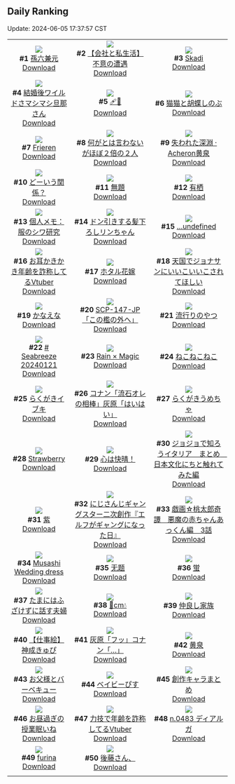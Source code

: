 ## Daily Ranking
Update: 2024-06-05 17:37:57 CST

|      |      |      |
| :----: | :----: | :----: |
| ![](https://i.pixiv.re/c/240x480/img-master/img/2024/06/04/00/00/22/119323498_p0_master1200.jpg)<br>**#1** [孫六兼元](https://www.pixiv.net/artworks/119323498)<br>[Download](https://i.pixiv.re/img-original/img/2024/06/04/00/00/22/119323498_p0.png) | ![](https://i.pixiv.re/c/240x480/img-master/img/2024/06/04/12/00/15/119334326_p0_master1200.jpg)<br>**#2** [【会社と私生活】不意の遭遇](https://www.pixiv.net/artworks/119334326)<br>[Download](https://i.pixiv.re/img-original/img/2024/06/04/12/00/15/119334326_p0.jpg) | ![](https://i.pixiv.re/c/240x480/img-master/img/2024/06/03/10/09/46/119297728_p0_master1200.jpg)<br>**#3** [Skadi](https://www.pixiv.net/artworks/119297728)<br>[Download](https://i.pixiv.re/img-original/img/2024/06/03/10/09/46/119297728_p0.jpg) |
| ![](https://i.pixiv.re/c/240x480/img-master/img/2024/06/03/00/05/35/119295097_p0_master1200.jpg)<br>**#4** [結婚後ワイルドさマシマシ旦那さん](https://www.pixiv.net/artworks/119295097)<br>[Download](https://i.pixiv.re/img-original/img/2024/06/03/00/05/35/119295097_p0.jpg) | ![](https://i.pixiv.re/c/240x480/img-master/img/2024/06/03/00/00/39/119294662_p0_master1200.jpg)<br>**#5** [🩹🤍](https://www.pixiv.net/artworks/119294662)<br>[Download](https://i.pixiv.re/img-original/img/2024/06/03/00/00/39/119294662_p0.png) | ![](https://i.pixiv.re/c/240x480/img-master/img/2024/06/03/21/06/23/119317440_p0_master1200.jpg)<br>**#6** [猫猫と胡蝶しのぶ](https://www.pixiv.net/artworks/119317440)<br>[Download](https://i.pixiv.re/img-original/img/2024/06/03/21/06/23/119317440_p0.jpg) |
| ![](https://i.pixiv.re/c/240x480/img-master/img/2024/06/03/10/42/01/119304969_p0_master1200.jpg)<br>**#7** [Frieren](https://www.pixiv.net/artworks/119304969)<br>[Download](https://i.pixiv.re/img-original/img/2024/06/03/10/42/01/119304969_p0.jpg) | ![](https://i.pixiv.re/c/240x480/img-master/img/2024/06/04/00/00/38/119323553_p0_master1200.jpg)<br>**#8** [何がとは言わないがほぼ２倍の２人](https://www.pixiv.net/artworks/119323553)<br>[Download](https://i.pixiv.re/img-original/img/2024/06/04/00/00/38/119323553_p0.jpg) | ![](https://i.pixiv.re/c/240x480/img-master/img/2024/06/04/00/00/21/119323491_p0_master1200.jpg)<br>**#9** [失われた深淵 · Acheron黄泉](https://www.pixiv.net/artworks/119323491)<br>[Download](https://i.pixiv.re/img-original/img/2024/06/04/00/00/21/119323491_p0.jpg) |
| ![](https://i.pixiv.re/c/240x480/img-master/img/2024/06/03/00/01/31/119294803_p0_master1200.jpg)<br>**#10** [どーいう関係？](https://www.pixiv.net/artworks/119294803)<br>[Download](https://i.pixiv.re/img-original/img/2024/06/03/00/01/31/119294803_p0.jpg) | ![](https://i.pixiv.re/c/240x480/img-master/img/2024/06/04/03/03/43/119327806_p0_master1200.jpg)<br>**#11** [無題](https://www.pixiv.net/artworks/119327806)<br>[Download](https://i.pixiv.re/img-original/img/2024/06/04/03/03/43/119327806_p0.png) | ![](https://i.pixiv.re/c/240x480/img-master/img/2024/06/03/00/28/39/119296019_p0_master1200.jpg)<br>**#12** [有栖](https://www.pixiv.net/artworks/119296019)<br>[Download](https://i.pixiv.re/img-original/img/2024/06/03/00/28/39/119296019_p0.png) |
| ![](https://i.pixiv.re/c/240x480/img-master/img/2024/06/04/06/00/10/119329690_p0_master1200.jpg)<br>**#13** [個人メモ：服のシワ研究](https://www.pixiv.net/artworks/119329690)<br>[Download](https://i.pixiv.re/img-original/img/2024/06/04/06/00/10/119329690_p0.jpg) | ![](https://i.pixiv.re/c/240x480/img-master/img/2024/06/03/00/02/02/119294860_p0_master1200.jpg)<br>**#14** [ドン引きする髪下ろしリンちゃん](https://www.pixiv.net/artworks/119294860)<br>[Download](https://i.pixiv.re/img-original/img/2024/06/03/00/02/02/119294860_p0.png) | ![](https://i.pixiv.re/c/240x480/img-master/img/2024/06/04/00/00/41/119323564_p0_master1200.jpg)<br>**#15** […undefined](https://www.pixiv.net/artworks/119323564)<br>[Download](https://i.pixiv.re/img-original/img/2024/06/04/00/00/41/119323564_p0.png) |
| ![](https://i.pixiv.re/c/240x480/img-master/img/2024/06/03/20/07/20/119315564_p0_master1200.jpg)<br>**#16** [お耳かきかき年齢を詐称してるVtuber](https://www.pixiv.net/artworks/119315564)<br>[Download](https://i.pixiv.re/img-original/img/2024/06/03/20/07/20/119315564_p0.png) | ![](https://i.pixiv.re/c/240x480/img-master/img/2024/06/03/17/51/07/119312070_p0_master1200.jpg)<br>**#17** [ホタル花嫁](https://www.pixiv.net/artworks/119312070)<br>[Download](https://i.pixiv.re/img-original/img/2024/06/03/17/51/07/119312070_p0.png) | ![](https://i.pixiv.re/c/240x480/img-master/img/2024/06/03/13/42/22/119307769_p0_master1200.jpg)<br>**#18** [天国でジョナサンにいいこいいこされてほしい](https://www.pixiv.net/artworks/119307769)<br>[Download](https://i.pixiv.re/img-original/img/2024/06/03/13/42/22/119307769_p0.jpg) |
| ![](https://i.pixiv.re/c/240x480/img-master/img/2024/06/03/04/30/01/119300652_p0_master1200.jpg)<br>**#19** [かなえな](https://www.pixiv.net/artworks/119300652)<br>[Download](https://i.pixiv.re/img-original/img/2024/06/03/04/30/01/119300652_p0.png) | ![](https://i.pixiv.re/c/240x480/img-master/img/2024/06/03/18/08/52/119312543_p0_master1200.jpg)<br>**#20** [SCP-147-JP「この檻の外へ」](https://www.pixiv.net/artworks/119312543)<br>[Download](https://i.pixiv.re/img-original/img/2024/06/03/18/08/52/119312543_p0.jpg) | ![](https://i.pixiv.re/c/240x480/img-master/img/2024/06/04/20/25/15/119343655_p0_master1200.jpg)<br>**#21** [流行りのやつ](https://www.pixiv.net/artworks/119343655)<br>[Download](https://i.pixiv.re/img-original/img/2024/06/04/20/25/15/119343655_p0.jpg) |
| ![](https://i.pixiv.re/c/240x480/img-master/img/2024/06/03/00/04/58/119295062_p0_master1200.jpg)<br>**#22** [# Seabreeze 20240121](https://www.pixiv.net/artworks/119295062)<br>[Download](https://i.pixiv.re/img-original/img/2024/06/03/00/04/58/119295062_p0.jpg) | ![](https://i.pixiv.re/c/240x480/img-master/img/2024/06/03/00/17/15/119295609_p0_master1200.jpg)<br>**#23** [Rain × Magic](https://www.pixiv.net/artworks/119295609)<br>[Download](https://i.pixiv.re/img-original/img/2024/06/03/00/17/15/119295609_p0.png) | ![](https://i.pixiv.re/c/240x480/img-master/img/2024/06/03/00/07/29/119295213_p0_master1200.jpg)<br>**#24** [ねこねこねこ](https://www.pixiv.net/artworks/119295213)<br>[Download](https://i.pixiv.re/img-original/img/2024/06/03/00/07/29/119295213_p0.png) |
| ![](https://i.pixiv.re/c/240x480/img-master/img/2024/06/03/03/19/45/119299808_p0_master1200.jpg)<br>**#25** [らくがきイブキ](https://www.pixiv.net/artworks/119299808)<br>[Download](https://i.pixiv.re/img-original/img/2024/06/03/03/19/45/119299808_p0.png) | ![](https://i.pixiv.re/c/240x480/img-master/img/2024/06/03/15/37/40/119309365_p0_master1200.jpg)<br>**#26** [コナン「流石オレの相棒」灰原「はいはい」](https://www.pixiv.net/artworks/119309365)<br>[Download](https://i.pixiv.re/img-original/img/2024/06/03/15/37/40/119309365_p0.jpg) | ![](https://i.pixiv.re/c/240x480/img-master/img/2024/06/03/03/17/15/119299786_p0_master1200.jpg)<br>**#27** [らくがきうめちゃ](https://www.pixiv.net/artworks/119299786)<br>[Download](https://i.pixiv.re/img-original/img/2024/06/03/03/17/15/119299786_p0.png) |
| ![](https://i.pixiv.re/c/240x480/img-master/img/2024/06/03/18/01/07/119312377_p0_master1200.jpg)<br>**#28** [Strawberry](https://www.pixiv.net/artworks/119312377)<br>[Download](https://i.pixiv.re/img-original/img/2024/06/03/18/01/07/119312377_p0.jpg) | ![](https://i.pixiv.re/c/240x480/img-master/img/2024/06/04/01/07/13/119325790_p0_master1200.jpg)<br>**#29** [心は快晴！](https://www.pixiv.net/artworks/119325790)<br>[Download](https://i.pixiv.re/img-original/img/2024/06/04/01/07/13/119325790_p0.png) | ![](https://i.pixiv.re/c/240x480/img-master/img/2024/06/03/04/54/48/119300906_p0_master1200.jpg)<br>**#30** [ジョジョで知ろうイタリア　まとめ　日本文化にちと触れてみた編](https://www.pixiv.net/artworks/119300906)<br>[Download](https://i.pixiv.re/img-original/img/2024/06/03/04/54/48/119300906_p0.jpg) |
| ![](https://i.pixiv.re/c/240x480/img-master/img/2024/06/03/20/57/17/119317014_p0_master1200.jpg)<br>**#31** [紫](https://www.pixiv.net/artworks/119317014)<br>[Download](https://i.pixiv.re/img-original/img/2024/06/03/20/57/17/119317014_p0.jpg) | ![](https://i.pixiv.re/c/240x480/img-master/img/2024/06/03/08/14/30/119303242_p0_master1200.jpg)<br>**#32** [にじさんじギャングスター二次創作『エルフがギャングになった日』](https://www.pixiv.net/artworks/119303242)<br>[Download](https://i.pixiv.re/img-original/img/2024/06/03/08/14/30/119303242_p0.png) | ![](https://i.pixiv.re/c/240x480/img-master/img/2024/06/03/07/18/28/119302527_p0_master1200.jpg)<br>**#33** [戯画☆桃太郎奇譚　悪魔の赤ちゃんあっくん編　3話](https://www.pixiv.net/artworks/119302527)<br>[Download](https://i.pixiv.re/img-original/img/2024/06/03/07/18/28/119302527_p0.jpg) |
| ![](https://i.pixiv.re/c/240x480/img-master/img/2024/06/04/15/11/22/119337143_p0_master1200.jpg)<br>**#34** [Musashi Wedding dress](https://www.pixiv.net/artworks/119337143)<br>[Download](https://i.pixiv.re/img-original/img/2024/06/04/15/11/22/119337143_p0.png) | ![](https://i.pixiv.re/c/240x480/img-master/img/2024/06/03/00/00/44/119294683_p0_master1200.jpg)<br>**#35** [无题](https://www.pixiv.net/artworks/119294683)<br>[Download](https://i.pixiv.re/img-original/img/2024/06/03/00/00/44/119294683_p0.png) | ![](https://i.pixiv.re/c/240x480/img-master/img/2024/06/03/00/00/32/119294630_p0_master1200.jpg)<br>**#36** [蛍](https://www.pixiv.net/artworks/119294630)<br>[Download](https://i.pixiv.re/img-original/img/2024/06/03/00/00/32/119294630_p0.jpg) |
| ![](https://i.pixiv.re/c/240x480/img-master/img/2024/06/04/00/09/31/119324039_p0_master1200.jpg)<br>**#37** [たまにはふざけずに話す夫婦](https://www.pixiv.net/artworks/119324039)<br>[Download](https://i.pixiv.re/img-original/img/2024/06/04/00/09/31/119324039_p0.jpg) | ![](https://i.pixiv.re/c/240x480/img-master/img/2024/06/03/20/49/16/119316782_p0_master1200.jpg)<br>**#38** [🌹cm💧](https://www.pixiv.net/artworks/119316782)<br>[Download](https://i.pixiv.re/img-original/img/2024/06/03/20/49/16/119316782_p0.png) | ![](https://i.pixiv.re/c/240x480/img-master/img/2024/06/03/06/00/01/119301503_p0_master1200.jpg)<br>**#39** [仲良し家族](https://www.pixiv.net/artworks/119301503)<br>[Download](https://i.pixiv.re/img-original/img/2024/06/03/06/00/01/119301503_p0.png) |
| ![](https://i.pixiv.re/c/240x480/img-master/img/2024/06/03/00/00/06/119294514_p0_master1200.jpg)<br>**#40** [【仕事絵】神成きゅぴ](https://www.pixiv.net/artworks/119294514)<br>[Download](https://i.pixiv.re/img-original/img/2024/06/03/00/00/06/119294514_p0.jpg) | ![](https://i.pixiv.re/c/240x480/img-master/img/2024/06/04/17/13/54/119339043_p0_master1200.jpg)<br>**#41** [灰原「フッ」コナン「…」](https://www.pixiv.net/artworks/119339043)<br>[Download](https://i.pixiv.re/img-original/img/2024/06/04/17/13/54/119339043_p0.jpg) | ![](https://i.pixiv.re/c/240x480/img-master/img/2024/06/03/18/20/29/119312813_p0_master1200.jpg)<br>**#42** [黄泉](https://www.pixiv.net/artworks/119312813)<br>[Download](https://i.pixiv.re/img-original/img/2024/06/03/18/20/29/119312813_p0.jpg) |
| ![](https://i.pixiv.re/c/240x480/img-master/img/2024/06/04/00/04/03/119323817_p0_master1200.jpg)<br>**#43** [お父様とバーベキュー](https://www.pixiv.net/artworks/119323817)<br>[Download](https://i.pixiv.re/img-original/img/2024/06/04/00/04/03/119323817_p0.jpg) | ![](https://i.pixiv.re/c/240x480/img-master/img/2024/06/03/17/39/59/119311827_p0_master1200.jpg)<br>**#44** [ベイビーぴす](https://www.pixiv.net/artworks/119311827)<br>[Download](https://i.pixiv.re/img-original/img/2024/06/03/17/39/59/119311827_p0.png) | ![](https://i.pixiv.re/c/240x480/img-master/img/2024/06/03/21/27/59/119318181_p0_master1200.jpg)<br>**#45** [創作キャラまとめ](https://www.pixiv.net/artworks/119318181)<br>[Download](https://i.pixiv.re/img-original/img/2024/06/03/21/27/59/119318181_p0.jpg) |
| ![](https://i.pixiv.re/c/240x480/img-master/img/2024/06/03/20/48/26/119316762_p0_master1200.jpg)<br>**#46** [お昼過ぎの授業眠いね](https://www.pixiv.net/artworks/119316762)<br>[Download](https://i.pixiv.re/img-original/img/2024/06/03/20/48/26/119316762_p0.jpg) | ![](https://i.pixiv.re/c/240x480/img-master/img/2024/06/04/20/12/14/119343305_p0_master1200.jpg)<br>**#47** [力技で年齢を詐称してるVtuber](https://www.pixiv.net/artworks/119343305)<br>[Download](https://i.pixiv.re/img-original/img/2024/06/04/20/12/14/119343305_p0.png) | ![](https://i.pixiv.re/c/240x480/img-master/img/2024/06/04/00/07/13/119323961_p0_master1200.jpg)<br>**#48** [n.0483 ディアルガ](https://www.pixiv.net/artworks/119323961)<br>[Download](https://i.pixiv.re/img-original/img/2024/06/04/00/07/13/119323961_p0.jpg) |
| ![](https://i.pixiv.re/c/240x480/img-master/img/2024/06/04/13/21/15/119335630_p0_master1200.jpg)<br>**#49** [furina](https://www.pixiv.net/artworks/119335630)<br>[Download](https://i.pixiv.re/img-original/img/2024/06/04/13/21/15/119335630_p0.png) | ![](https://i.pixiv.re/c/240x480/img-master/img/2024/06/04/17/17/54/119339125_p0_master1200.jpg)<br>**#50** [後藤さん、](https://www.pixiv.net/artworks/119339125)<br>[Download](https://i.pixiv.re/img-original/img/2024/06/04/17/17/54/119339125_p0.jpg) |
|      |
